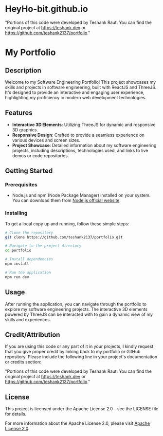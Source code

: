 # HeyHo-bit.github.io


"Portions of this code were developed by Teshank Raut. You can find the original project at https://teshank.dev or https://github.com/teshank2137/portfolio."

# My Portfolio

## Description
Welcome to my Software Engineering Portfolio! This project showcases my skills and projects in software engineering, built with ReactJS and ThreeJS. It's designed to provide an interactive and engaging user experience, highlighting my proficiency in modern web development technologies.

## Features
- **Interactive 3D Elements**: Utilizing ThreeJS for dynamic and responsive 3D graphics.
- **Responsive Design**: Crafted to provide a seamless experience on various devices and screen sizes.
- **Project Showcase**: Detailed information about my software engineering projects, including descriptions, technologies used, and links to live demos or code repositories.

## Getting Started

### Prerequisites
- Node.js and npm (Node Package Manager) installed on your system. You can download them from [Node.js official website](https://nodejs.org/).

### Installing
To get a local copy up and running, follow these simple steps:

```bash
# Clone the repository
git clone https://github.com/teshank2137/portfolio.git

# Navigate to the project directory
cd portfolio

# Install dependencies
npm install

# Run the application
npm run dev
```

## Usage
After running the application, you can navigate through the portfolio to explore my software engineering projects. The interactive 3D elements powered by ThreeJS can be interacted with to gain a dynamic view of my skills and experiences.

## Credit/Attribution
If you are using this code or any part of it in your projects, I kindly request that you give proper credit by linking back to my portfolio or GitHub repository. Please include the following line in your project's documentation or credits section:

"Portions of this code were developed by Teshank Raut. You can find the original project at https://teshank.dev or https://github.com/teshank2137/portfolio."

## License
This project is licensed under the Apache License 2.0 - see the LICENSE file for details.


For more information about the Apache License 2.0, please visit [Apache License 2.0](https://www.apache.org/licenses/LICENSE-2.0).
